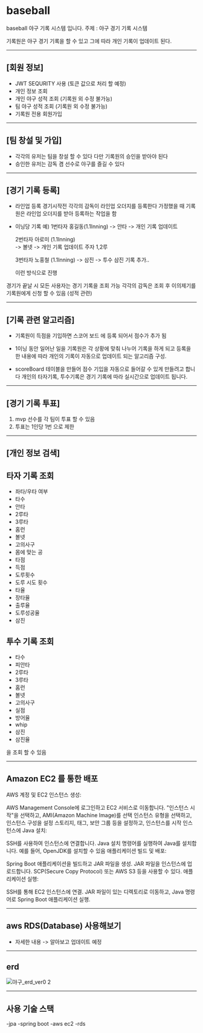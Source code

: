 # baseball
baseball 야구 기록 시스템 입니다. 
주제 : 야구 경기 기록 시스템 

기록원은 야구 경기 기록을 할 수 있고 
그에 따라 개인 기록이 업데이트 된다.  

--------------------------------
[회원 정보]
--------------------------------
- JWT SEQURITY 사용 (토큰 값으로 처리 할 예정)
- 개인 정보 조회 
- 개인 야구 성적 조회 (기록원 외 수정 불가능)
- 팀 야구 성적 조회 (기록원 외 수정 불가능) 
- 기록원 전용 회원가입 

--------------------------------
[팀 창설 및 가입]
--------------------------------
- 각각의 유저는 팀을 창설 할 수 있다 다만 기록원의 승인을 받아야 된다 
- 승인한 유저는 감독 겸 선수로 야구를 즐길 수 있다


--------------------------------
[경기 기록 등록]
--------------------------------

- 라인업 등록 
경기시작전 각각의 감독이 라인업 오더지를 등록한다 가정했을 때 
기록원은 라인업 오더지를 받아 등록하는 작업을 함 

- 이닝당 기록 
예) 1번타자 홍길동(1.1Inning) 
   -> 안타 -> 개인 기록 업데이트 
 
   
   2번타자 아로미 (1.1Inning)  
   -> 볼넷 -> 개인 기록 업데이트
   주자 1,2루 
   
   3번타자 노홍철 (1.1Inning)
   -> 삼진 -> 투수 삼진 기록 추가.. 

   이런 방식으로 진행    
 


경기가 끝날 시 모든 사용자는 경기 기록을 조회 가능 
각각의 감독은 조회 후 이의제기를 기록원에게 신청 할 수 있음 (성적 관련)

-------------------------------
[기록 관련 알고리즘]
------------------------------- 
- 기록원이 득점을 기입하면 스코어 보드 에 등록 되어서 점수가 추가 됨

- 1이닝 동안 일어난 일을 기록원은 각 상황에 맞춰 나누어 기록을 하게 되고
등록을 한 내용에 따라 개인의 기록이 자동으로 업데이트 되는 알고리즘 구성.

- scoreBoard 테이블을 만들어 점수 기입을 자동으로 들어갈 수 있게 만들려고 합니다
개인의 타자기록, 투수기록은 경기 기록에 따라 실시간으로 업데이트 됩니다.

------------------------------- 
[경기 기록 투표]
-------------------------------
1. mvp 선수를 각 팀이 투표 할 수 있음
2. 투표는 1인당 1번 으로 제한
  
-------------------------------
[개인 정보 검색]
-------------------------------

## 타자 기록 조회 
- 좌타/우타 여부
- 타수
- 안타
- 2루타
- 3루타
- 홈런
- 볼넷
- 고의사구
- 몸에 맞는 공
- 타점
- 득점
- 도루횟수
- 도루 시도 횟수
- 타율
- 장타율
- 출루율
- 도루성공율
- 삼진 

## 투수 기록 조회 
- 타수
- 피안타
- 2루타
- 3루타
- 홈런
- 볼넷
- 고의사구
- 실점
- 방어율
- whip
- 삼진
- 삼진율

을 조회 할 수 있음 

-------------------------------------
 Amazon EC2 를 통한 배포
 -------------------------------------
AWS 계정 및 EC2 인스턴스 생성:

AWS Management Console에 로그인하고 EC2 서비스로 이동합니다.
"인스턴스 시작"을 선택하고, AMI(Amazon Machine Image)를 선택
인스턴스 유형을 선택하고, 인스턴스 구성을 설정
스토리지, 태그, 보안 그룹 등을 설정하고, 인스턴스를 시작
인스턴스에 Java 설치:

SSH를 사용하여 인스턴스에 연결합니다.
Java 설치 명령어를 실행하여 Java를 설치합니다. 예를 들어, OpenJDK를 설치할 수 있음
애플리케이션 빌드 및 배포:

Spring Boot 애플리케이션을 빌드하고 JAR 파일을 생성.
JAR 파일을 인스턴스에 업로드합니다. SCP(Secure Copy Protocol) 또는 AWS S3 등을 사용할 수 있다.
애플리케이션 실행:

SSH를 통해 EC2 인스턴스에 연결.
JAR 파일이 있는 디렉토리로 이동하고, Java 명령어로 Spring Boot 애플리케이션 실행.

-------------------------------------
aws RDS(Database) 사용해보기 
-------------------------------------
- 자세한 내용 -> 알아보고 업데이트 예정 


--------------------------------------
erd
--------------------------------------
![야구_erd_ver0 2](https://github.com/anjaehun/baseball/assets/77096665/74eaf2f1-6c11-448b-b428-cc4c3d6a5da0)

--------------------------------------
사용 기술 스택
--------------------------------------
-jpa 
-spring boot
-aws ec2 
-rds 


  
